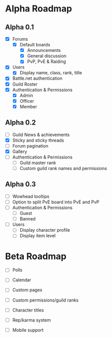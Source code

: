 Alpha Roadmap
=======

## Alpha 0.1
- [x] Forums
    - [x] Default boards
       - [x] Announcements
       - [x] General discussion
       - [x] PvP, PvE &amp; Raiding
- [x] Users
    - [x] Display name, class, rank, title
- [x] Battle.net authentication
- [x] Guild Roster
- [x] Authentication & Permissions
    - [x] Admin
    - [x] Officer
    - [x] Member

## Alpha 0.2
- [ ] Guild News & achievements
- [x] Sticky and sticky threads
- [ ] Forum pagination
- [x] Gallery
- [ ] Authentication & Permissions
    - [ ] Guild master rank
    - [ ] Custom guild rank names and permissions

## Alpha 0.3
- [ ] Wowhead tooltips
- [ ] Option to split PvE board into PvE and PvP
- [ ] Authentication & Permissions
    - [ ] Guest
    - [ ] Banned
- [ ] Users
    - [ ] Display character profile
    - [ ] Display item level

Beta Roadmap
=======
- [ ] Polls
- [ ] Calendar
- [ ] Custom pages
- [ ] Custom permissions/guild ranks
- [ ] Character titles
- [ ] Rep/karma system
- [ ] Mobile support

